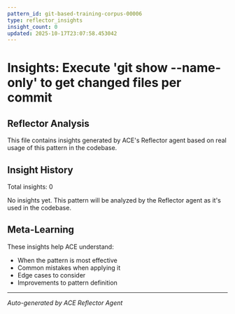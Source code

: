 ```yaml
---
pattern_id: git-based-training-corpus-00006
type: reflector_insights
insight_count: 0
updated: 2025-10-17T23:07:58.453042
---
```

# Insights: Execute 'git show --name-only' to get changed files per commit

## Reflector Analysis

This file contains insights generated by ACE's Reflector agent based on real usage of this pattern in the codebase.

## Insight History

Total insights: 0

No insights yet. This pattern will be analyzed by the Reflector agent as it's used in the codebase.

## Meta-Learning

These insights help ACE understand:
- When the pattern is most effective
- Common mistakes when applying it
- Edge cases to consider
- Improvements to pattern definition

---

*Auto-generated by ACE Reflector Agent*
